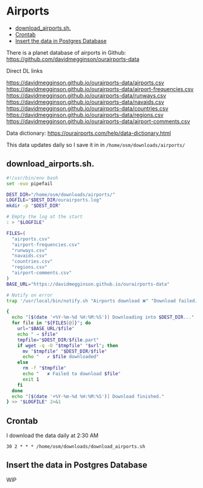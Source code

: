 # Airports

- [download\_airports.sh.](#download_airportssh)
- [Crontab](#crontab)
- [Insert the data in Postgres Database](#insert-the-data-in-postgres-database)


There is a planet database of airports in Github: https://github.com/davidmegginson/ourairports-data

Direct DL links

https://davidmegginson.github.io/ourairports-data/airports.csv
https://davidmegginson.github.io/ourairports-data/airport-frequencies.csv
https://davidmegginson.github.io/ourairports-data/runways.csv
https://davidmegginson.github.io/ourairports-data/navaids.csv
https://davidmegginson.github.io/ourairports-data/countries.csv
https://davidmegginson.github.io/ourairports-data/regions.csv
https://davidmegginson.github.io/ourairports-data/airport-comments.csv

Data dictionary: https://ourairports.com/help/data-dictionary.html

This data updates daily so I save it in in `/home/osm/downloads/airports/`

## download_airports.sh.

```bash
#!/usr/bin/env bash
set -euo pipefail

DEST_DIR="/home/osm/downloads/airports/"
LOGFILE="$DEST_DIR/ourairports.log"
mkdir -p "$DEST_DIR"

# Empty the log at the start
: > "$LOGFILE"

FILES=(
  "airports.csv"
  "airport-frequencies.csv"
  "runways.csv"
  "navaids.csv"
  "countries.csv"
  "regions.csv"
  "airport-comments.csv"
)
BASE_URL="https://davidmegginson.github.io/ourairports-data"

# Notify on error
trap '/usr/local/bin/notify.sh "Airports download ❌" "Download failed. Check $LOGFILE."' ERR

{
  echo "[$(date '+%Y-%m-%d %H:%M:%S')] Downloading into $DEST_DIR..."
  for file in "${FILES[@]}"; do
    url="$BASE_URL/$file"
    echo " → $file"
    tmpfile="$DEST_DIR/$file.part"
    if wget -q -O "$tmpfile" "$url"; then
      mv "$tmpfile" "$DEST_DIR/$file"
      echo "   ✔ $file downloaded"
    else
      rm -f "$tmpfile"
      echo "   ✘ Failed to download $file"
      exit 1
    fi
  done
  echo "[$(date '+%Y-%m-%d %H:%M:%S')] Download finished."
} >> "$LOGFILE" 2>&1
```

## Crontab

I download the data daily at 2:30 AM

```
30 2 * * * /home/osm/downloads/download_airports.sh
```

## Insert the data in Postgres Database

WIP

